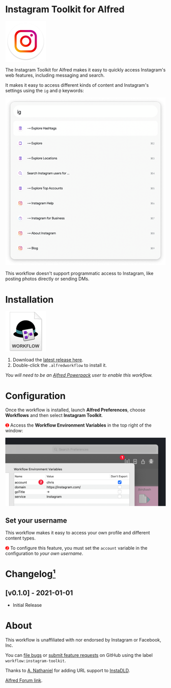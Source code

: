 # Instagram Toolkit for Alfred

<img src="./assets/icon-instagram.png" alt="Instagram logo" width="128" height="128">

The Instagram Toolkit for Alfred makes it easy to quickly access Instagram's web features, including messaging and search.

It makes it easy to access different kinds of content and Instagram's settings using the `ig` and `@` keywords:

<img src="./assets/preview.png" alt="Preview of Instagram Toolkit">

This workflow doesn't support programmatic access to Instagram, like posting photos directly or sending DMs.

# Installation

<a href="https://github.com/chrismessina/alfred-instagram-toolkit/releases/latest"><img src="./assets/icon-workflow.png" alt="Workflow File Icon" width="128" height="128"></a>

1. Download the [latest release here](https://github.com/chrismessina/alfred-instagram-toolkit/releases/latest).
2. Double-click the `.alfredworkflow` to install it.

_You will need to be an [Alfred Powerpack](https://www.alfredapp.com/powerpack/) user to enable this workflow._


# Configuration

Once the workflow is installed, launch **Alfred Preferences**, choose **Workflows** and then select **Instagram Toolkit**.

<span style="color:red;">➊</span> Access the **Workflow Environment Variables** in the top right of the window:

<img src="./assets/workflow-config.png" alt="How to access the Alfred Workflow Environment Variables">


## Set your username

This workflow makes it easy to access your own profile and different content types.

<span style="color:red;">➋</span> To configure this feature, you must set the `account` variable in the configuration to *your own username*.

# Changelog[¹](https://keepachangelog.com/)

## [v0.1.0] - 2021-01-01
- Initial Release


# About

This workflow is unaffiliated with nor endorsed by Instagram or Facebook, Inc.

You can [file bugs](https://github.com/chrismessina/alfred-instagram-toolkit/issues/new) or [submit feature requests](https://github.com/chrismessina/alfred-instagram-toolkit/issues/new) on GitHub using the label `workflow:instagram-toolkit`.

Thanks to [A. Nathaniel](https://instagram.com/sozonome) for adding URL support to [InstaDLD](https://instadld.sznm.dev/).

<a href="https://www.alfredforum.com/">Alfred Forum link</a>.
